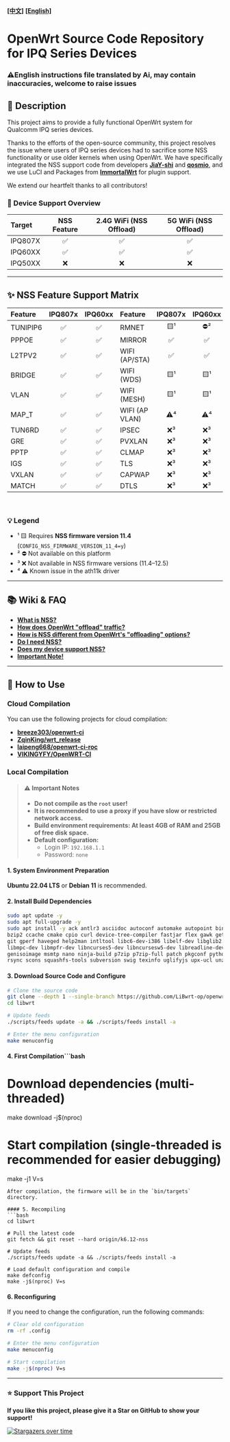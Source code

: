 [**[中文]**](README.md) [**[English]**](README-en.md)

# OpenWrt Source Code Repository for IPQ Series Devices

### ⚠️English instructions file translated by Ai, may contain inaccuracies, welcome to raise issues

## 📖 Description

This project aims to provide a fully functional OpenWrt system for Qualcomm IPQ series devices.

Thanks to the efforts of the open-source community, this project resolves the issue where users of IPQ series devices had to sacrifice some NSS functionality or use older kernels when using OpenWrt. We have specifically integrated the NSS support code from developers [**JiaY-shi**](https://github.com/JiaY-shi) and [**qosmio**](https://github.com/qosmio), and we use LuCI and Packages from [**ImmortalWrt**](https://github.com/immortalwrt) for plugin support.

We extend our heartfelt thanks to all contributors!

### 🎯 Device Support Overview
| Target  | NSS Feature | 2.4G WiFi (NSS Offload) | 5G WiFi (NSS Offload) |
| :------ | :---------: | :---------------------: | :-------------------: |
| IPQ807X | ✅          | ✅                      | ✅                    |
| IPQ60XX | ✅          | ✅                      | ✅                    |
| IPQ50XX | ❌          | ❌                      | ❌                    |

---

## ✨ NSS Feature Support Matrix

| Feature   | IPQ807x | IPQ60xx | Feature        | IPQ807x | IPQ60xx |
| :-------- | :-----: | :-----: | :------------- | :-----: | :-----: |
| TUNIPIP6  |    ✅     |    ✅     | RMNET          |   🟨¹    |    ⛔²    |
| PPPOE     |    ✅     |    ✅     | MIRROR         |    ✅     |    ✅     |
| L2TPV2    |    ✅     |    ✅     | WIFI (AP/STA)  |    ✅     |    ✅     |
| BRIDGE    |    ✅     |    ✅     | WIFI (WDS)     |   🟨¹    |   🟨¹    |
| VLAN      |    ✅     |    ✅     | WIFI (MESH)    |   🟨¹    |   🟨¹    |
| MAP_T     |    ✅     |    ✅     | WIFI (AP VLAN) |   ⚠️⁴    |   ⚠️⁴    |
| TUN6RD    |    ✅     |    ✅     | IPSEC          |   ❌³    |   ❌³    |
| GRE       |    ✅     |    ✅     | PVXLAN         |   ❌³    |   ❌³    |
| PPTP      |    ✅     |    ✅     | CLMAP          |   ❌³    |   ❌³    |
| IGS       |    ✅     |    ✅     | TLS            |   ❌³    |   ❌³    |
| VXLAN     |    ✅     |    ✅     | CAPWAP         |   ❌³    |   ❌³    |
| MATCH     |    ✅     |    ✅     | DTLS           |   ❌³    |   ❌³    |

<br/>

### **💡 Legend**
*   ¹ 🟨 Requires **NSS firmware version 11.4** (`CONFIG_NSS_FIRMWARE_VERSION_11_4=y`)
*   ² ⛔ Not available on this platform
*   ³ ❌ Not available in NSS firmware versions (11.4–12.5)
*   ⁴ ⚠️ Known issue in the ath11k driver

---

## 📚 Wiki & FAQ

- [**What is NSS?**](https://github.com/qosmio/openwrt-ipq/blob/qualcommax-6.x-nss-wifi/README.md#whats-nss)
- [**How does OpenWrt "offload" traffic?**](https://github.com/qosmio/openwrt-ipq/blob/qualcommax-6.x-nss-wifi/README.md#how-does-openwrt-offload-traffic)
- [**How is NSS different from OpenWrt's "offloading" options?**](https://github.com/qosmio/openwrt-ipq/blob/qualcommax-6.x-nss-wifi/README.md#how-is-nss-different-from-openwrts-offloading-options)
- [**Do I need NSS?**](https://github.com/qosmio/openwrt-ipq/blob/qualcommax-6.x-nss-wifi/README.md#do-i-need-nss)
- [**Does my device support NSS?**](https://github.com/qosmio/openwrt-ipq/blob/qualcommax-6.x-nss-wifi/README.md#ok-i-want-nss-does-my-device-support-it)
- [**Important Note!**](https://github.com/qosmio/openwrt-ipq/blob/qualcommax-6.x-nss-wifi/README.md#important-note)

---

## 🚀 How to Use

### Cloud Compilation

You can use the following projects for cloud compilation:

- [**breeze303/openwrt-ci**](https://github.com/breeze303/openwrt-ci)
- [**ZqinKing/wrt_release**](https://github.com/ZqinKing/wrt_release)
- [**laipeng668/openwrt-ci-roc**](https://github.com/laipeng668/openwrt-ci-roc)
- [**VIKINGYFY/OpenWRT-CI**](https://github.com/VIKINGYFY/OpenWRT-CI)

### Local Compilation

> #### **⚠️ Important Notes**
> - **Do not compile as the `root` user!**
> - **It is recommended to use a proxy if you have slow or restricted network access.**
> - **Build environment requirements: At least 4GB of RAM and 25GB of free disk space.**
> - **Default configuration:**
>   - Login IP: `192.168.1.1`
>   - Password: `none`

#### 1. System Environment Preparation
**Ubuntu 22.04 LTS** or **Debian 11** is recommended.

#### 2. Install Build Dependencies
```bash
sudo apt update -y
sudo apt full-upgrade -y
sudo apt install -y ack antlr3 asciidoc autoconf automake autopoint binutils bison build-essential \
bzip2 ccache cmake cpio curl device-tree-compiler fastjar flex gawk gettext gcc-multilib g++-multilib \
git gperf haveged help2man intltool libc6-dev-i386 libelf-dev libglib2.0-dev libgmp3-dev libltdl-dev \
libmpc-dev libmpfr-dev libncurses5-dev libncursesw5-dev libreadline-dev libfuse-dev libssl-dev libtool lrzsz \
genisoimage msmtp nano ninja-build p7zip p7zip-full patch pkgconf python3 python3-pip libpython3-dev qemu-utils \
rsync scons squashfs-tools subversion swig texinfo uglifyjs upx-ucl unzip vim wget xmlto xxd zlib1g-dev
```

#### 3. Download Source Code and Configure
```bash
# Clone the source code
git clone --depth 1 --single-branch https://github.com/LiBwrt-op/openwrt-6.x.git libwrt
cd libwrt

# Update feeds
./scripts/feeds update -a && ./scripts/feeds install -a

# Enter the menu configuration
make menuconfig
```

#### 4. First Compilation```bash
# Download dependencies (multi-threaded)
make download -j$(nproc)

# Start compilation (single-threaded is recommended for easier debugging)
make -j1 V=s
```
After compilation, the firmware will be in the `bin/targets` directory.

#### 5. Recompiling
```bash
cd libwrt

# Pull the latest code
git fetch && git reset --hard origin/k6.12-nss

# Update feeds
./scripts/feeds update -a && ./scripts/feeds install -a

# Load default configuration and compile
make defconfig
make -j$(nproc) V=s
```

#### 6. Reconfiguring
If you need to change the configuration, run the following commands:
```bash
# Clear old configuration
rm -rf .config

# Enter the menu configuration
make menuconfig

# Start compilation
make -j$(nproc) V=s
```
---

### ⭐ Support This Project
**If you like this project, please give it a Star on GitHub to show your support!**

[![Stargazers over time](https://starchart.cc/LiBwrt-op/openwrt-6.x.svg?variant=adaptive)](https://starchart.cc/LiBwrt-op/openwrt-6.x)